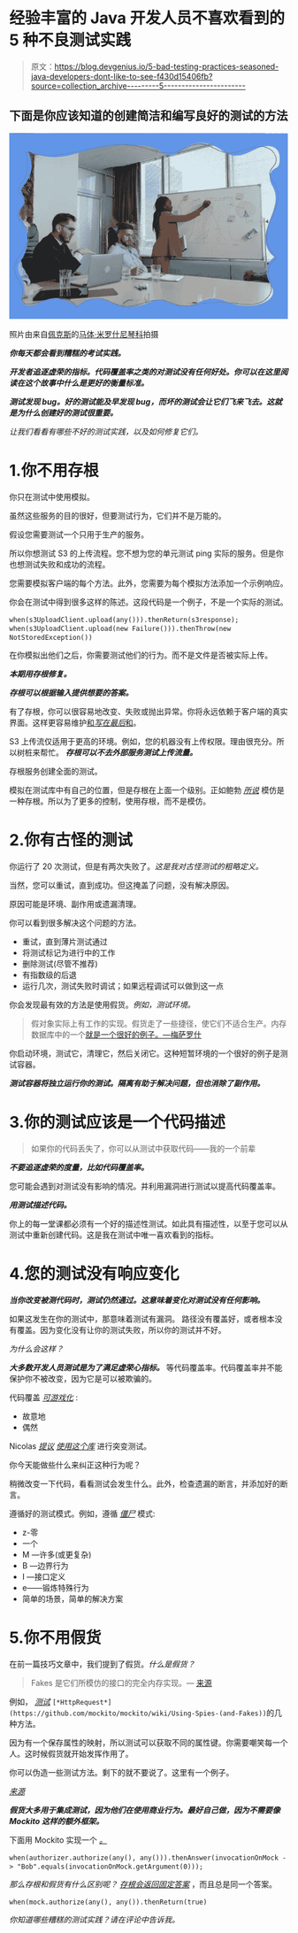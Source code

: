 # 经验丰富的 Java 开发人员不喜欢看到的 5 种不良测试实践

> 原文：<https://blog.devgenius.io/5-bad-testing-practices-seasoned-java-developers-dont-like-to-see-f430d15406fb?source=collection_archive---------5----------------------->

## 下面是你应该知道的创建简洁和编写良好的测试的方法

![](img/213d7fc01d98af5346b621685580096b.png)

照片由来自[佩克斯](https://www.pexels.com/photo/woman-in-orange-long-sleeve-shirt-standing-beside-woman-in-black-long-sleeve-shirt-5439487/?utm_content=attributionCopyText&utm_medium=referral&utm_source=pexels)的[马体·米罗什尼琴科](https://www.pexels.com/@tima-miroshnichenko?utm_content=attributionCopyText&utm_medium=referral&utm_source=pexels)拍摄

***你每天都会看到糟糕的考试实践。***

***开发者追逐虚荣的指标。代码覆盖率之类的对测试没有任何好处。你可以在这里阅读在这个故事中什么是更好的衡量标准。***

***测试发现 bug。好的测试能及早发现 bug，而坏的测试会让它们飞来飞去。这就是为什么创建好的测试很重要。***

*让我们看看有哪些不好的测试实践，以及如何修复它们。*

# 1.你不用存根

你只在测试中使用模拟。

虽然这些服务的目的很好，但要测试行为，它们并不是万能的。

假设您需要测试一个只用于生产的服务。

所以你想测试 S3 的上传流程。您不想为您的单元测试 ping 实际的服务。但是你也想测试失败和成功的流程。

您需要模拟客户端的每个方法。此外，您需要为每个模拟方法添加一个示例响应。

你会在测试中得到很多这样的陈述。这段代码是一个例子，不是一个实际的测试。

```
when(s3UploadClient.upload(any())).thenReturn(s3response);
when(s3UploadClient.upload(new Failure())).thenThrow(new NotStoredException())
```

在你模拟出他们之后，你需要测试他们的行为。而不是文件是否被实际上传。

***本期用存根修复。***

***存根可以根据输入提供想要的答案。***

有了存根，你可以很容易地改变、失败或抛出异常。你将永远依赖于客户端的真实界面。这样更容易维护[和*写在最后*和](https://blog.cleancoder.com/uncle-bob/2014/05/14/TheLittleMocker.html)。

S3 上传流仅适用于更高的环境。例如，您的机器没有上传权限。理由很充分。所以树桩来帮忙。 ***存根可以不去外部服务测试上传流量。***

存根服务创建全面的测试。

模拟在测试库中有自己的位置，但是存根在上面一个级别。正如鲍勃 [*所说*](https://blog.cleancoder.com/uncle-bob/2014/05/14/TheLittleMocker.html) 模仿是一种存根。所以为了更多的控制，使用存根，而不是模仿。

# 2.你有古怪的测试

你运行了 20 次测试，但是有两次失败了。*这是我对古怪测试的粗略定义。*

当然，您可以重试，直到成功。但这掩盖了问题，没有解决原因。

原因可能是环境、副作用或遗漏清理。

你可以看到很多解决这个问题的方法。

*   重试，直到薄片测试通过
*   将测试标记为进行中的工作
*   删除测试(尽管不推荐)
*   有指数级的后退
*   运行几次，测试失败时调试；如果远程调试可以做到这一点

你会发现最有效的方法是使用假货。*例如，测试环境。*

> 假对象实际上有工作的实现。假货走了一些捷径，使它们不适合生产。内存数据库中的一个[就是一个很好的例子。—梅萨罗什](https://martinfowler.com/bliki/InMemoryTestDatabase.html)

你启动环境，测试它，清理它，然后关闭它。这种短暂环境的一个很好的例子是测试容器。

***测试容器将独立运行你的测试。隔离有助于解决问题，但也消除了副作用。***

# 3.你的测试应该是一个代码描述

> 如果你的代码丢失了，你可以从测试中获取代码——我的一个前辈

***不要追逐虚荣的度量，比如代码覆盖率。***

您可能会遇到对测试没有影响的情况。并利用漏洞进行测试以提高代码覆盖率。

***用测试描述代码。***

你上的每一堂课都必须有一个好的描述性测试。如此具有描述性，以至于您可以从测试中重新创建代码。这是我在测试中唯一喜欢看到的指标。

# 4.您的测试没有响应变化

***当你改变被测代码时，测试仍然通过。这意味着变化对测试没有任何影响。***

如果这发生在你的测试中，那意味着测试有漏洞。 路径没有覆盖好，或者根本没有覆盖。因为变化没有让你的测试失败，所以你的测试并不好。

*为什么会这样？*

***大多数开发人员测试是为了满足虚荣心指标。*** 等代码覆盖率。代码覆盖率并不能保护你不被改变，因为它是可以被欺骗的。

代码覆盖 [*可游戏化*](https://www.youtube.com/watch?v=BK-DzCCFOR0&ab_channel=DATAMINER) :

*   故意地
*   偶然

Nicolas [*提议*](https://blog.frankel.ch/introduction-to-mutation-testing/) [*使用这个库*](http://pitest.org/) 进行突变测试。

你今天能做些什么来纠正这种行为呢？

稍微改变一下代码，看看测试会发生什么。此外，检查遗漏的断言，并添加好的断言。

遵循好的测试模式。例如，遵循 [*僵尸*](/how-i-survived-the-zombie-apocalypse-19905db22043) 模式:

*   z-零
*   一个
*   M —许多(或更复杂)
*   B —边界行为
*   I —接口定义
*   e——锻炼特殊行为
*   简单的场景，简单的解决方案

# 5.你不用假货

在前一篇技巧文章中，我们提到了假货。*什么是假货？*

> Fakes 是它们所模仿的接口的完全内存实现。— [来源](https://nedbatchelder.com/blog/201206/tldw_stop_mocking_start_testing.html)

例如， [*测试*](https://github.com/mockito/mockito/wiki/Using-Spies-(and-Fakes)) `[*HttpRequest*](https://github.com/mockito/mockito/wiki/Using-Spies-(and-Fakes))`的几种方法。

因为有一个保存属性的映射，所以测试可以获取不同的属性键。你需要嘲笑每一个人。这时候假货就开始发挥作用了。

你可以伪造一些测试方法。剩下的就不要说了。这里有一个例子。

[*来源*](https://github.com/mockito/mockito/wiki/Using-Spies-(and-Fakes))

***假货大多用于集成测试，因为他们在使用商业行为。最好自己做，因为不需要像 Mockito 这样的额外框架。***

下面用 Mockito 实现一个 [*。*](http://blog.tremblay.pro/2017/09/mocks.html)

```
when(authorizer.authorize(any(), any())).thenAnswer(invocationOnMock -> "Bob".equals(invocationOnMock.getArgument(0)));
```

*那么存根和假货有什么区别呢？* [*存根会返回固定答案*](http://blog.tremblay.pro/2017/09/mocks.html) ，而且总是同一个答案。

```
when(mock.authorize(any(), any()).thenReturn(true)
```

*你知道哪些糟糕的测试实践？请在评论中告诉我。*